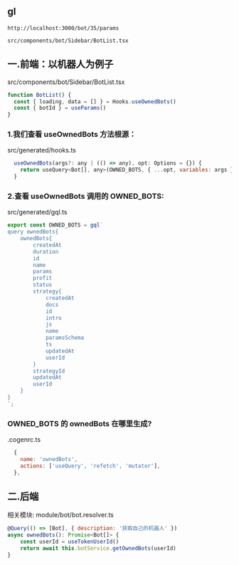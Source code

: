 ## gl
```
http://localhost:3000/bot/35/params

src/components/bot/Sidebar/BotList.tsx
```

## 一.前端：以机器人为例子
src/components/bot/Sidebar/BotList.tsx
```javaScript
function BotList() {
  const { loading, data = [] } = Hooks.useOwnedBots()
  const { botId } = useParams()
}
```

### 1.我们查看 useOwnedBots 方法根源：
src/generated/hooks.ts
```javaScript
  useOwnedBots(args?: any | (() => any), opt: Options = {}) {
    return useQuery<Bot[], any>(OWNED_BOTS, { ...opt, variables: args })
  }
```
### 2.查看 useOwnedBots 调用的 OWNED_BOTS:
src/generated/gql.ts
```javaScript
export const OWNED_BOTS = gql`
query ownedBots{
    ownedBots{
        createdAt
        duration
        id
        name
        params
        profit
        status
        strategy{
            createdAt
            docs
            id
            intro
            js
            name
            paramsSchema
            ts
            updatedAt
            userId
        }
        strategyId
        updatedAt
        userId
    }
}
`;
```

### OWNED_BOTS 的 ownedBots 在哪里生成?
.cogenrc.ts
```javaScript
  {
    name: 'ownedBots',
    actions: ['useQuery', 'refetch', 'mutator'],
  },
```

## 二.后端
相关模块:
module/bot/bot.resolver.ts
```javaScript
@Query(() => [Bot], { description: '获取自己的机器人' })
async ownedBots(): Promise<Bot[]> {
	const userId = useTokenUserId()
	return await this.botService.getOwnedBots(userId)
}
```

